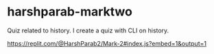 # harshparab-marktwo
Quiz related to history.
I create a quiz with CLI on history.

https://replit.com/@HarshParab2/Mark-2#index.js?embed=1&output=1
